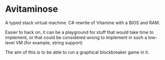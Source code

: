Avitaminose
===========

A typed stack virtual machine.
C# rewrite of Vitamine with a BIOS and RAM.

Easier to hack on, it can be a playground for stuff that would take time to implement, or that could be considered wrong to implement in such a low-level VM (for example, string support)

The aim of this is to be able to run a graphical blockbreaker game in it.
